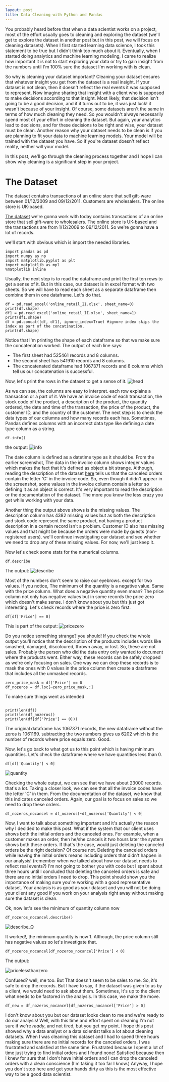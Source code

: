 ```yaml
---
layout: post
title: Data Cleaning with Python and Pandas
---
```


You probably heard before that when a data scientist works on a project, most of the effort usually goes to cleaning and exploring the dataset (we'll get to explore the dataset in another post but in this post, we will focus on cleaning datasets). When I first started learning data science, I took this statement to be true but I didn't think too much about it. Eventually, when I started doing analytics and machine learning modeling, I came to realize how important it is not to start exploring your data or try to gain insight from the numbers until I'm 100% sure the dataset I'm working with is clean. 

So why is cleaning your dataset important? Cleaning your dataset ensures that whatever insight you get from the dataset is a real insight. If your dataset is not clean, then it doesn't reflect the real events it was supposed to represent. Now imagine sharing that insight with a client who is supposed to make decisions according to that insight. Most likely, that decision isn't going to be a good decision, and if it turns out to be, it was just luck! it wasn't because of your insight. Of course, some datasets aren't the same in terms of how much cleaning they need. So you wouldn't always necessarily spend most of your effort in cleaning the dataset. But again, your analytics lead to decisions, and for these decisions to be right and wise, your dataset must be clean. 
Another reason why your dataset needs to be clean is if you are planning to fit your data to machine learning models. Your model will be trained with the dataset you have. So if you're dataset doesn't reflect reality, neither will your model. 

In this post, we'll go through the cleaning process together and I hope I can show why cleaning is a significant step in your project. 


# The Dataset
The dataset contains transactions of an online store that sell gift-ware between 01/12/2009 and 09/12/2011. Customers are wholesalers. The online store is UK-based.

[The dataset](https://archive.ics.uci.edu/ml/datasets/Online+Retail+II) we're gonna work with today contains transactions of an online store that sell gift-ware to wholesalers. The online store is UK-based and the transactions are from 1/12/2009 to 09/12/2011. So we're gonna have a lot of records.

we'll start with obvious which is import the needed libraries. 

```
import pandas as pd
import numpy as np
import matplotlib.pyplot as plt
import matplotlib as mpl
%matplotlib inline
```

Usually, the next step is to read the dataframe and print the first ten rows to get a sense of it. But in this case, our dataset is in excel format with two sheets. So we will have to read each sheet as a separate dataframe then combine them in one dataframe. Let's do that. 


```
df = pd.read_excel('online_retail_II.xlsx', sheet_name=0)
print(df.shape)
df1 = pd.read_excel('online_retail_II.xlsx', sheet_name=1)
print(df1.shape)
df = pd.concat([df, df1], ignore_index=True) #ignore index skips the index as part of the concatination. 
print(df.shape)
```

Notice that I'm printing the shape of each dataframe so that we make sure the concatenation worked.  The output of each line says:
- The first sheet had 525461 records and 8 columns. 
- The second sheet has 541910 records and 8 columns. 
- The concatenated dataframe had 1067371 records and 8 columns which tell us our concatenation is successful.

Now, let's print the rows in the dataset to get a sense of it.
![head](/head.png)

As we can see, the columns are easy to interpret. each row explains a transaction or a part of it. We have an invoice code of each transaction, the stock code of the product, a description of the product, the quantity ordered, the date and time of the transaction, the price of the product, the customer ID, and the country of the customer. 
The next step is to check the data types of our columns and how many records each has. Sometimes, Pandas defines columns with an incorrect data type like defining a date type column as a string.

```
df.info()
```

the output: 
![info](info.png)

The date column is defined as a datetime type as it should be. From the earlier screenshot, The data in the invoice column shows integer values which makes the fact that it's defined as object a bit strange. Although, reading the description of the dataset [here](https://archive.ics.uci.edu/ml/datasets/Online+Retail+II) tells us that the canceled orders contain the letter 'C' in the invoice code. So, even though it didn't appear in the screenshot, some values in the invoice column contain a letter so defining it as an object is correct. It's very important to read the description or the documentation of the dataset. The more you know the less crazy you get while working with your data. 

Another thing the output above shows is the missing values. The description column has 4382 missing values but as both the description and stock code represent the same product, not having a product description in a certain record isn't a problem. Customer ID also has missing values and that might be because the orders were made by guests (non-registered users). we'll continue investigating our dataset and see whether we need to drop any of these missing values. For now, we'll just keep it. 

Now let's check some stats for the numerical columns. 
```
df.describe
```

The output:
![describe](describe.png)

Most of the numbers don't seem to raise our eyebrows. except for two values. If you notice, The minimum of the quantity is a negative value. Same with the price column. What does a negative quantity even mean? The price column not only has negative values but in some records the price zero which doesn't make sense. I don't know about you but this just got interesting. Let's check records where the price is zero first. 

```
df[df['Price'] == 0]
```

This is part of the output:
![pricezero](pricezero.png)

Do you notice something strange? you should! If you check the whole output you'll notice that the description of the products includes words like smashed, damaged, discoloured, thrown away, or lost. So, these are not sales. Probably the person who did the data entry only wanted to document where the products went. Either way, these records can be safely dropped as we're only focusing on sales. 
One way we can drop these records is to mask the ones with 0 values in the price column then create a dataframe that includes all the unmasked records.


```
zero_price_mask = df['Price'] == 0
df_nozeros = df.loc[~zero_price_mask,:]
```

To make sure things went as intended
```

print(len(df))
print(len(df_nozeros))
print(len(df[df['Price'] == 0]))
```

The original dataframe has 1067371 records, the new dataframe without the zeros is 1061169. subtracting the two numbers gives us 6202 which is the number of records where price equals zero. Good. 

Now, let's go back to what got us to this point which is having minimum quantities. Let's check the dataframe where we have quantities less than 0. 

```
df[df['Quantity'] < 0]
```

![quantity](quantityneg.png)

Checking the whole output, we can see that we have about 23000 records. that's a lot. Taking a closer look, we can see that all the invoice codes have the letter 'C' in them. From the documentation of the dataset, we know that this indicates canceled orders. Again, our goal is to focus on sales so we need to drop these orders. 

```
df_nozeros_nocancel = df_nozeros[~df_nozeros['Quantity'] < 0]
```

Now, I want to talk about something important and it's actually the reason why I decided to make this post. What if the system that our client uses shows both the initial orders and the canceled ones. For example, when a customer makes an order, then he/she cancels it two hours later the system shows both these orders. If that's the case, would just deleting the canceled orders be the right decision? Of course not. Deleting the canceled orders while leaving the initial orders means including orders that didn't happen in our analysis! (remember when we talked about how our dataset needs to reflect real events?) I'm not going to bother you with code but I spent about three hours until I concluded that deleting the canceled orders is safe and there are no initial orders I need to drop. This point should show you the importance of making sure you're working with a good representative dataset. Your analysis is as good as your dataset and you will not be doing your client any good if you work on your analysis right away without making sure the dataset is clean.  

Ok, now let's see the minimum of quantity column now 

```
df_nozeros_nocancel.describe()
```

![describe_Q](describe_noQ.png)

It worked!, the minimum quantity is now 1. Although, the price column still has negative values so let's investigate that.

```
df_nozeros_nocancel[df_nozeros_nocancel['Price'] < 0]
```

The output: 

![pricelessthanzero](pricelesszero.png)

Confused? well, me too. But That doesn't seem to be sales to me. So, it's safe to drop the records. But I have to say, if the dataset was given to us by a client, we would need to ask about them. Sometimes, It's up to the client what needs to be factored in the analysis. In this case, we make the move. 

```
df_new = df_nozeros_nocancel[df_nozeros_nocancel['Price'] > 0]
```

I don't know about you but our dataset looks clean to me and we're ready to do our analysis! Well, with this time and effort spent on cleaning I'm not sure if we're *ready*, and not tired, but you get my point.
I hope this post showed why a data analyst or a data scientist talks a lot about cleaning datasets. When I was cleaning this dataset and I had to spend three hours making sure there are no initial records for the canceled orders, I was frustrated and satisfied at the same time. Frustrated because I spent a lot of time just trying to find initial orders and I found none! Satisfied because then I knew for sure that I don't have initial orders and I can drop the canceled orders with a clean conscience (I'm taking it too far I know.) Anyway, I hope you don't stop here and get your hands dirty as this is the most effective way to be a good data scientist.




